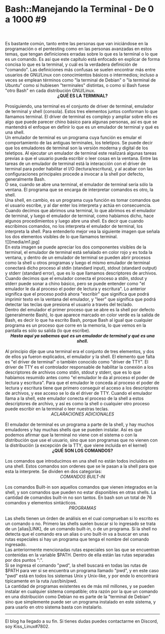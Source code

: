 # Bash::Manejando la Terminal - De 0 a 1000 #9
<br>
<br>
Es bastante común, tanto entre las personas que van iniciándose en la programación o el pentesting como en las personas avanzadas en estos temas, que tengan definiciones erradas sobre lo que es la terminal o lo que es un comando. Es así que este capítulo está enfocado en explicar de forma concisa lo que es la terminal, y cuál es la verdadera definición de "comando". Las definiciones más confusas se suelen encontrar más entre usuarios de GNU/Linux con conocimientos básicos o intermedios; incluso a veces se emplean términos como "la terminal de Debian" o "la terminal de Ubuntu" como si hubiesen "terminales" distintas, o como si Bash fuese "otro Bash" en cada distribución GNU/Linux.
<br>
<center><b>¿QUÉ ES LA TERMINAL?</b></center>
<br>
Prosiguiendo, una terminal es el conjunto de driver de terminal, emulador de terminal y shell (consola). Estos tres elementos juntos conforman lo que llamamos terminal. El driver de terminal es complejo y ampliar sobre ello es algo que puede parecer chino básico para algunas personas, así es que se mantendrá el enfoque en definir lo que es un emulador de terminal y qué es una shell.
<br>
Un emulador de terminal es un programa cuya función es emular el comportamiento de las antiguas terminales, los teletipos. Se puede decir que los emuladores de terminal son la versión moderna y digital de los teletipos. Al ejecutar un emulador de terminal este realizará algunas tareas previas a que el usuario pueda escribir o leer cosas en la ventana. Entre las tareas de un emulador de terminal está la interacción con el driver de terminal para poder habilitar el I/O (lectura/escritura), y al acabar con las configuraciones principales procede a invocar a la shell por defecto, generalmente Bash.
<br>
O sea, cuando se abre una terminal, el emulador de terminal sería sólo la ventana. El programa que se encarga de interpretar comandos es otro, la shell.
<br>
Una shell, en cambio, es un programa cuya función es tomar comandos que el usuario escribe, y al dar enter los interpreta y actúa en consecuencia.
<br>
Cuando decimos que abrimos una terminal, lo que abrimos es el emulador de terminal, y luego el emulador de terminal, como habíamos dicho, hace algunos procedimientos y luego abre una shell. Es decir que cuando escribimos comandos, no los interpreta el emulador de terminal, los interpreta la shell. Para entenderlo mejor vea la siguiente imagen que señala los dos elementos visibles de lo que llamamos terminal.
<br>
![][media/m1.jpg]
<br>
En esta imagen se puede apreciar los dos componentes visibles de la terminal, el emulador de terminal está señalado en color rojo y es toda la ventana, y dentro de un emulador de terminal se pueden abrir procesos como la shell u otros programas y luego el mismo emulador de terminal conectará dicho proceso al stdin (standard input), stdout (standard output) y stderr (standard error), que es lo que llamamos descriptores de archivos. Cuando decimos que el emulador conecta el proceso a stdin, stdout y stderr puede sonar a chino básico, pero se puede entender como "el emulador le da al proceso el poder de lectura y escritura". Lo anterior significa que el proceso podrá ahora "escribir" que significa que podrá imprimir texto en la ventana del emulador, y "leer" que significa que podrá detectar las teclas que presiona el usuario a través del teclado.
<br>
Dentro del emulador el primer proceso que se abre es la shell por defecto (generalmente Bash), lo que aparece marcado en color verde es la salida de Bash, es decir lo que ha escrito Bash, porque Bash al igual que cualquier programa es un proceso que corre en la memoria, lo que vemos en la pantalla es sólo su salida (lo que escribe).
<br>
<center>
	<i><b>Hasta aquí ya sabemos qué es un emulador de terminal y qué es una shell.</b></i>
</center>
<br>
Al principio dije que una terminal era el conjunto de tres elementos, y dos de ellos ya fueron explicados, el emulador y la shell. El elemento que falta es "el driver de terminal" o también conocido como "driver de TTY". El driver de TTY es el controlador responsable de habilitar la conexión a los descriptores de archivos como stdin, stdout y stderr, que es lo que habíamos resumido antes como "el emulador le da al proceso el poder de lectura y escritura". Para que el emulador le conceda al proceso el poder de lectura y escritura tiene que primero conseguir el acceso a los descriptores de archivos, y ese acceso se lo da el driver de TTY. Cuando el emulador llama a la shell, este emulador conecta el proceso de la shell a estos descriptores de archivo, y así es como la shell o cualquier otro proceso puede escribir en la terminal o leer nuestras teclas.
<br>
<center><i>ACLARACIONES ADICIONALES</i></center>
<br>
El emulador de terminal es un programa a parte de la shell, y hay muchos emuladores y hay muchas shells que se pueden instalar.
Así es que podemos afirmar que la terminal no viene con el sistema o con la distribución que use el usuario, sino que son programas que no vienen con la distribución (a excepción de la TTY, que viene incluida en el kernel)
<br>
<center><b>¿QUÉ SON LOS COMANDOS?</b></center>
<br>
Los comandos que introducimos en una shell no están todos incluidos en una shell. Estos comandos son ordenes que se le pasan a la shell para que esta la interprete. Se dividen en dos categorías:
<br>
<center><i>COMANDOS BUILT-IN</i></center>
<br>
Los comandos Built-in son aquellos comandos que vienen integrados en la shell, y son comandos que pueden no estar disponibles en otras shells. La cantidad de comandos built-in no son tantos. En bash son un total de 76 comandos y elementos sintácticos.
<br>
<center><i>PROGRAMAS</i></center>
<br>
Las shells tienen un órden de análisis en el cual comprueban si lo escrito es un comando o no. Primero las shells suelen buscar si lo ingresado se trata de un [alias|LINK], de un comando built-in, o de un programa. Si la shell no detecta que el comando era un alias o uno built-in va a buscar en unas rutas especiales si hay un programa que tenga el nombre del comando ingresado.
<br>
Las anteriormente mencionadas rutas especiales son las que se encuentran contenidas en la variable $PATH. Dentro de ella están las rutas separadas por dos puntos ":".
<br>
Si se ingresa el comando "pwd", la shell buscará en todas las rutas de $PATH para ver si se encuentra un programa llamado "pwd", y en este caso "pwd" está en todos los sistemas Unix y Unix-like, y por ende lo encontrará típicamente en la ruta /usr/bin/pwd.
<br>
La cantidad de programas existentes es de más mil millones, y se pueden instalar en cualquier sistema compatible; otra razón por la que un comando en una distribución como Debian no es parte de la "terminal de Debian" sino que simplemente puede ser un programa instalado en este sistema, y para usarlo en otro sistema basta con instalarlo.
<br>
<hr>
El blog ha llegado a su fin. Si tienes dudas puedes contactarme en Discord, soy Kiss_Linux#7802.
